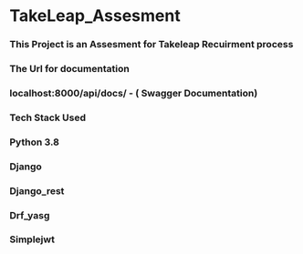 # TakeLeap_Assesment
### This Project is an Assesment for Takeleap Recuirment process

### The Url for documentation 
### localhost:8000/api/docs/ - ( Swagger Documentation)


### Tech Stack Used
### Python 3.8
### Django 
### Django_rest
### Drf_yasg
### Simplejwt 
